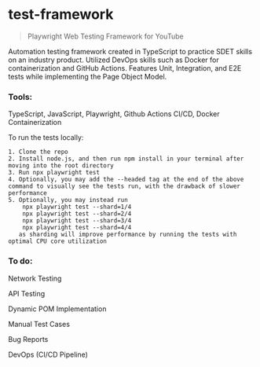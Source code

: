 # test-framework
> Playwright Web Testing Framework for YouTube


Automation testing framework created in TypeScript to practice SDET skills on an industry product. Utilized DevOps skills such as Docker for containerization and GitHub Actions. Features Unit, Integration, and E2E tests while implementing the Page Object Model.


### Tools:
TypeScript, JavaScript, Playwright, Github Actions CI/CD, Docker Containerization

To run the tests locally:

    1. Clone the repo
    2. Install node.js, and then run npm install in your terminal after moving into the root directory
    3. Run npx playwright test
    4. Optionally, you may add the --headed tag at the end of the above command to visually see the tests run, with the drawback of slower performance
    5. Optionally, you may instead run
        npx playwright test --shard=1/4
        npx playwright test --shard=2/4
        npx playwright test --shard=3/4
        npx playwright test --shard=4/4 
       as sharding will improve performance by running the tests with optimal CPU core utilization

### To do:

Network Testing

API Testing

Dynamic POM Implementation

Manual Test Cases

Bug Reports

DevOps (CI/CD Pipeline)
